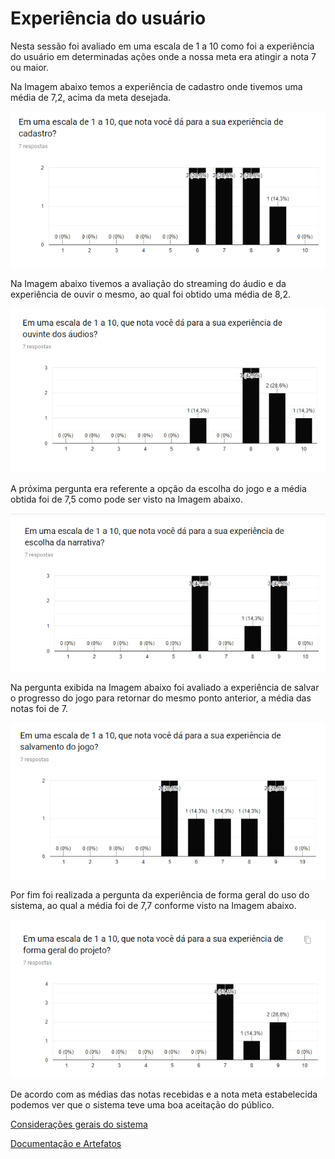 # Experiência do usuário

Nesta sessão foi avaliado em uma escala de 1 a 10 como foi a experiência do usuário em determinadas ações onde a nossa meta era atingir a nota 7 ou maior.

Na Imagem abaixo temos a experiência de cadastro onde tivemos uma média de 7,2, acima da meta desejada.

![Fonte: Desenvolvido pela autora do projeto](../.gitbook/assets/1-ul9bgdwaaqwnrc5nxvx6nq.png)

Na Imagem abaixo tivemos a avaliação do streaming do áudio e da experiência de ouvir o mesmo, ao qual foi obtido uma média de 8,2.

![Fonte: Desenvolvido pela autora do projeto](../.gitbook/assets/1-yuao-nxrflofofyaqqyew.png)

A próxima pergunta era referente a opção da escolha do jogo e a média obtida foi de 7,5 como pode ser visto na Imagem abaixo.

![Fonte: Desenvolvido pela autora do projeto](../.gitbook/assets/1-0a9esuybppquhomusd0zsq.png)

Na pergunta exibida na Imagem abaixo foi avaliado a experiência de salvar o progresso do jogo para retornar do mesmo ponto anterior, a média das notas foi de 7.

![Fonte: Desenvolvido pela autora do projeto](../.gitbook/assets/1-juz07exh-pvn9ztq2iisiq.png)

Por fim foi realizada a pergunta da experiência de forma geral do uso do sistema, ao qual a média foi de 7,7 conforme visto na Imagem abaixo.

![Fonte: Desenvolvido pela autora do projeto](../.gitbook/assets/1-k4m0o0eqw2er_pdurw_anw.png)

De acordo com as médias das notas recebidas e a nota meta estabelecida podemos ver que o sistema teve uma boa aceitação do público.

[Considerações gerais do sistema](consideracoes-gerais-do-sistema.md)

[Documentação e Artefatos](../)

